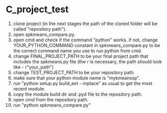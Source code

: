 # C_project_test

1. clone project (in the next stages the path of the cloned folder will be called "repository path").
2. open spkmeans_compare.py.
3. open cmd and check if the command "python" works. if not, change YOUR_PYTHON_COMMAND constant in spkmeans_compare.py to be the correct command name you use to run python from cmd.
4. change FINAL_PROJECT_PATH to be your final project path that includes the spkmeans.py file (the r is necessary, the path should look like - r"your_path") 
5. change TEST_PROJECT_PATH to be your repository path.
6. make sure that your python module name is "mykmeanssp".
7. run "python setup.py build_ext --inplace" as usual to get the most recent module.
8. copy the module build dir and .pyd file to the repository path.
9. open cmd from the repository path.
10. run "python spkmeans_compare.py"
